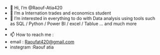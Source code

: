 - 👋 Hi, I’m @Raouf-Atia420
-  🌱 I’m a Internation trades and economics student 
- 👀 I’m interested in everything to do with Data analysis using tools such as SQL / Python / Power BI / excel / Tablue ... and much more
- 
- 📫 How to reach me :
- email : Raoufat420@gmail.com
- instegram :Raouf atia

